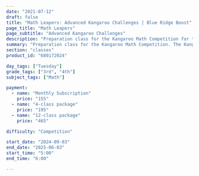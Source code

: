 ```yaml
---
date: "2021-07-12"
draft: false
title: "Math Leapers: Advanced Kangaroo Challenges | Blue Ridge Boost"
page_title: "Math Leapers"
page_subtitle: "Advanced Kangaroo Challenges"
description: "Preparation class for the Kangaroo Math Competition for third and fourth graders."
summary: "Preparation class for the Kangaroo Math Competition. The Kangaroo Mathematics Competition, set for Thursday, March 20, 2025."
section: "classes"
product_id: "680172024"

day_tags: ["Tuesday"]
grade_tags: ["3rd", "4th"]
subject_tags: ["Math"]

payment:
  - name: "Monthly Subscription"
    price: "155"
  - name: "4-class package"
    price: "195"
  - name: "12-class package"
    price: "465"

difficulty: "Competition"

start_date: "2024-09-03"
end_date: "2025-06-03"
start_time: "5:00"
end_time: "6:00"

---
```

